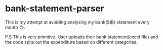 # bank-statement-parser
This is my attempt at avoiding analysing my bank(SIB) statement every month 🙃.

P.S This is very primitive. User uploads their bank statement(excel file) and the code spits out the expenditure based on different categories.
